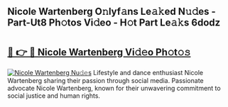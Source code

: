 ## Nicole Wartenberg O𝚗lyf𝚊ns Le𝚊𝚔ed N𝚞𝚍es - Part-Ut8 Ph𝚘tos Vi𝚍eo - H𝚘t Part Le𝚊𝚔s 6dodz

# <h2><a href="http://hf5dwp.feru.top/?c=Nicole+Wartenberg">🔗 👉 🔴 Nicole Wartenberg Vi𝚍𝚎o Ph𝚘t𝚘𝚜</a></h2>

[![Nicole Wartenberg Nu𝚍𝚎s](https://i.imgur.com/0TWrTi3.gif)](http://hf5dwp.feru.top/?c=Nicole+Wartenberg)
Lifestyle and dance enthusiast Nicole Wartenberg sharing their passion through social media. Passionate advocate Nicole Wartenberg, known for their unwavering commitment to social justice and human rights. 
